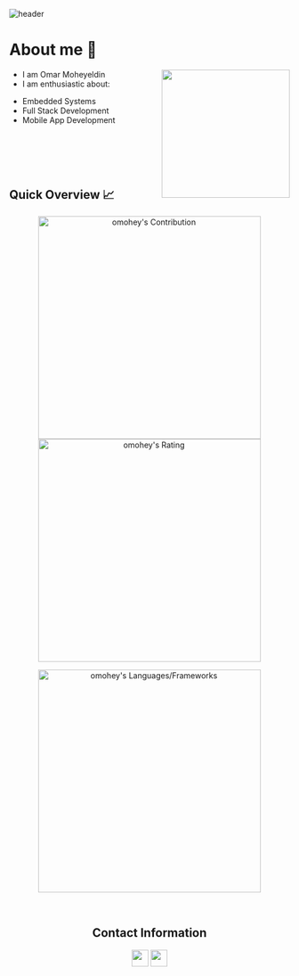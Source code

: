 ![header](https://capsule-render.vercel.app/api?type=waving&color=gradient&height=280&section=header&text=Hi%20there%20%F0%9F%91%8B&fontSize=90)

<h1> About me 📌</h1>
<img align='right' src="https://media.giphy.com/media/M9gbBd9nbDrOTu1Mqx/giphy.gif" width="230">

- I am Omar Moheyeldin
- I am enthusiastic about:
* Embedded Systems
* Full Stack Development
* Mobile App Development
<!-- - I worked for several semesters as a Teacher Assistant in The American University in Cairo (AUC) -->
<!-- I am currently focusing on learning about different Graphics APIs such as OpenGL as well as learning to use Game Engines such as Unity3D and Unreal Engine.-->


<br />
<br />
<br />
<br />



<h2 align="left">Quick Overview 📈</h2>
<p align = "center">
  <img src = "https://github-readme-stats.vercel.app/api?username=omohey&count_private=true&theme=dracula&hide_border=true" alt = "omohey's Contribution" width = 400 >
  <img src = "https://github-readme-streak-stats.herokuapp.com?user=omohey&count_private=true&theme=dracula&hide_border=true" alt = "omohey's Rating" width = 400 >

</p>

<p align = "center">

 <img src = "https://github-readme-stats.vercel.app/api/top-langs?username=omohey&show_icons=true&count_private=true&locale=en&layout=compact&langs_count=10&hide_border=true&bg_color=282A36&title_color=DD6387&text_color=fff&icon_color=fff" alt = "omohey's Languages/Frameworks" width = 400 />
</p>

<br />
<p align = "center">

</p>
<h2 align="center">Contact Information</h2>
<p align="center">
  <a href = "mailto:omarmohey@aucegypt.edu"><img src = "https://img.shields.io/badge/Gmail-D14836?style=for-the-badge&logo=gmail&logoColor=white" height = 30></a>
  <a href = "https://www.linkedin.com/in/omar-mohey/"><img src = "https://img.shields.io/badge/LinkedIn-0077B5?style=for-the-badge&logo=linkedin&logoColor=white"     height = 30></a>
 
</p>
